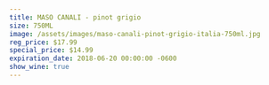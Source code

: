 ```yaml
---
title: MASO CANALI - pinot grigio
size: 750ML
image: /assets/images/maso-canali-pinot-grigio-italia-750ml.jpg
reg_price: $17.99
special_price: $14.99
expiration_date: 2018-06-20 00:00:00 -0600
show_wine: true
---
```


